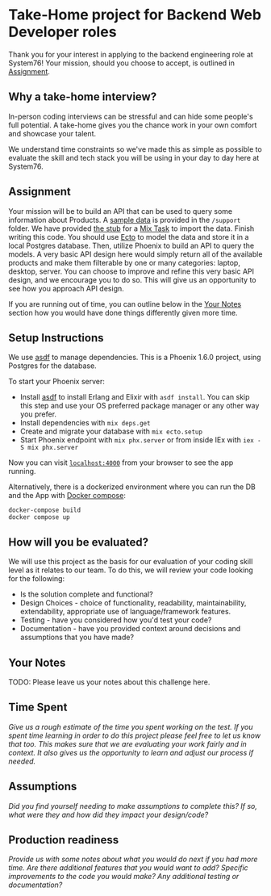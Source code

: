 # Take-Home project for Backend Web Developer roles

Thank you for your interest in applying to the backend engineering role at System76! Your mission, should you choose to accept, is outlined in  [Assignment](#assignment).

## Why a take-home interview?

In-person coding interviews can be stressful and can hide some people's full potential. A take-home gives you the chance work in your own comfort and showcase your talent.

We understand time constraints so we've made this as simple as possible to evaluate the skill and tech stack you will be using in your day to day here at System76.

## Assignment

Your mission will be to build an API that can be used to query some information about Products. A [sample data](support/data.csv) is provided in the `/support` folder. We have provided [the stub](lib/mix/tasks/import_products.ex) for a [Mix Task](https://hexdocs.pm/mix/1.12/Mix.Task.html) to import the data. Finish writing this code. You should use [Ecto](https://hexdocs.pm/ecto/Ecto.html) to model the data and store it in a local Postgres database. Then, utilize Phoenix to build an API to query the models. A very basic API design here would simply return all of the available products and make them filterable by one or many categories: laptop, desktop, server. You can choose to improve and refine this very basic API design, and we encourage you to do so. This will give us an opportunity to see how you approach API design.

If you are running out of time, you can outline below in the [Your Notes](#your_notes) section  how you would have done things differently given more time.

## Setup Instructions

We use [asdf](https://asdf-vm.com/) to manage dependencies. This is a Phoenix 1.6.0 project, using Postgres for the database.

To start your Phoenix server:

- Install [asdf](https://asdf-vm.com/) to install Erlang and Elixir with `asdf install`. You can skip this step and use your OS preferred package manager or any other way you prefer.
- Install dependencies with `mix deps.get`
- Create and migrate your database with `mix ecto.setup`
- Start Phoenix endpoint with `mix phx.server` or from inside IEx with `iex -S mix phx.server`

Now you can visit [`localhost:4000`](http://localhost:4000) from your browser to see the app running.

Alternatively, there is a dockerized environment where you can run the DB and the App with [Docker compose](https://docs.docker.com/compose/):

```shell
docker-compose build
docker compose up
```

## How will you be evaluated?

We will use this project as the basis for our evaluation of your coding skill level as it relates to our team.
To do this, we will review your code looking for the following:

- Is the solution complete and functional?
- Design Choices - choice of functionality, readability, maintainability, extendability, appropriate use of language/framework features.
- Testing - have you considered how you'd test your code?
- Documentation - have you provided context around decisions and assumptions that you have made?

## Your Notes

TODO: Please leave us your notes about this challenge here.

## Time Spent

_Give us a rough estimate of the time you spent working on the test. If you spent time learning in order to do this project please feel free to let us know that too. This makes sure that we are evaluating your work fairly and in context. It also gives us the opportunity to learn and adjust our process if needed._

## Assumptions

_Did you find yourself needing to make assumptions to complete this? If so, what were they and how did they impact your design/code?_

## Production readiness

_Provide us with some notes about what you would do next if you had more time. Are there additional features that you would want to add? Specific improvements to the code you would make? Any additional testing or documentation?_
